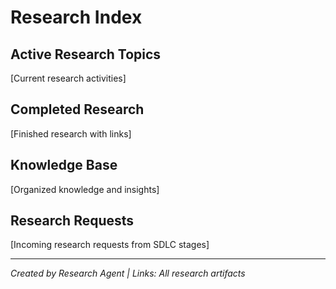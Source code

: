 # Research Index

## Active Research Topics
[Current research activities]

## Completed Research
[Finished research with links]

## Knowledge Base
[Organized knowledge and insights]

## Research Requests
[Incoming research requests from SDLC stages]

---
*Created by Research Agent | Links: All research artifacts*
